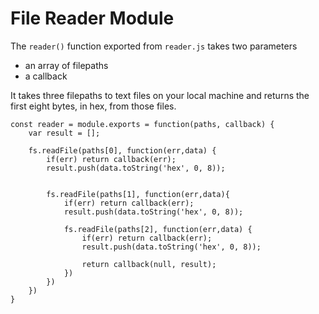 # File Reader Module
The `reader()` function exported from `reader.js` takes two parameters
 - an array of filepaths
 - a callback

It takes three filepaths to text files on your local machine and returns the first eight bytes, in hex, from those files. 


```
const reader = module.exports = function(paths, callback) {
    var result = [];

    fs.readFile(paths[0], function(err,data) {
        if(err) return callback(err);
        result.push(data.toString('hex', 0, 8));
        
    
        fs.readFile(paths[1], function(err,data){
            if(err) return callback(err);
            result.push(data.toString('hex', 0, 8));
        
            fs.readFile(paths[2], function(err,data) {
                if(err) return callback(err);
                result.push(data.toString('hex', 0, 8));

                return callback(null, result);
            })
        })
    })
}
```

